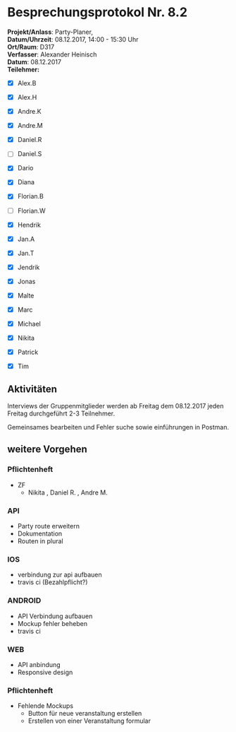 # Besprechungsprotokol Nr. 8.2

**Projekt/Anlass**: Party-Planer,  
**Datum/Uhrzeit**: 08.12.2017, 14:00 - 15:30 Uhr  
**Ort/Raum**: D317  
**Verfasser**: Alexander Heinisch  
**Datum**: 08.12.2017  
**Teilehmer:**

- [x] Alex.B
- [x] Alex.H
- [x] Andre.K
- [x] Andre.M
- [x] Daniel.R
- [ ] Daniel.S
- [x] Dario
- [x] Diana
- [x] Florian.B
- [ ] Florian.W
- [x] Hendrik
- [x] Jan.A
- [x] Jan.T
- [x] Jendrik
- [x] Jonas
- [x] Malte
- [x] Marc
- [x] Michael
- [x] Nikita
- [x] Patrick
- [x] Tim


## Aktivitäten

Interviews der Gruppenmitglieder werden ab Freitag dem 08.12.2017 jeden Freitag durchgeführt 2-3 Teilnehmer.

Gemeinsames bearbeiten und Fehler suche sowie einführungen in Postman.



## weitere Vorgehen

### Pflichtenheft

- ZF
  - Nikita , Daniel R. , Andre M.

### API 

- Party route erweitern
- Dokumentation
- Routen in plural

### IOS

- verbindung zur api aufbauen
- travis ci (Bezahlpflicht?)

### ANDROID

- API Verbindung aufbauen
- Mockup fehler beheben
- travis ci

### WEB

- API anbindung
- Responsive design

### Pflichtenheft

- Fehlende Mockups
  - Button für neue veranstaltung erstellen
  - Erstellen von einer Veranstaltung formular







